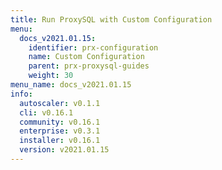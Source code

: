 ```yaml
---
title: Run ProxySQL with Custom Configuration
menu:
  docs_v2021.01.15:
    identifier: prx-configuration
    name: Custom Configuration
    parent: prx-proxysql-guides
    weight: 30
menu_name: docs_v2021.01.15
info:
  autoscaler: v0.1.1
  cli: v0.16.1
  community: v0.16.1
  enterprise: v0.3.1
  installer: v0.16.1
  version: v2021.01.15
---
```


